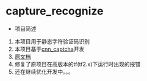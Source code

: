 # capture_recognize
+ 项目简述
1. 本项目用于静态字符验证码识别
2. 本项目基于[cnn_captcha](https://github.com/nickliqian/cnn_captcha)开发
3. [原文档](./README_origin.md)
4. 修复了原项目在高版本的tf(tf2.x)下运行时出现的报错
5. 还在继续优化开发中。。。